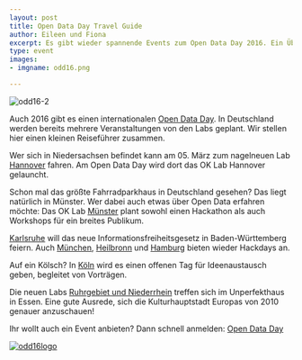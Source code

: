 ```yaml
---
layout: post
title: Open Data Day Travel Guide
author: Eileen und Fiona
excerpt: Es gibt wieder spannende Events zum Open Data Day 2016. Ein Überblick von uns.
type: event
images:
- imgname: odd16.png

---
```

![odd16-2](/blog/odd16-2.jpg)

Auch 2016 gibt es einen internationalen [Open Data Day][]. In Deutschland werden bereits mehrere Veranstaltungen von den Labs geplant. Wir stellen hier einen kleinen Reiseführer zusammen.

Wer sich in Niedersachsen befindet kann am 05. März zum nagelneuen Lab [Hannover][] fahren. Am Open Data Day wird dort das OK Lab Hannover gelauncht.

Schon mal das größte Fahrradparkhaus in Deutschland gesehen? Das liegt natürlich in Münster. Wer dabei auch etwas über Open Data erfahren möchte: Das OK Lab [Münster][] plant sowohl einen Hackathon als auch Workshops für ein breites Publikum.

[Karlsruhe][] will das neue Informationsfreiheitsgesetz in Baden-Württemberg feiern. Auch [München][], [Heilbronn][] und [Hamburg][] bieten wieder Hackdays an.

Auf ein Kölsch? In [Köln][] wird es einen offenen Tag für Ideenaustausch geben, begleitet von Vorträgen.

Die neuen Labs [Ruhrgebiet und Niederrhein][] treffen sich im Unperfekthaus in Essen. Eine gute Ausrede, sich die Kulturhauptstadt Europas von 2010 genauer anzuschauen!

Ihr wollt auch ein Event anbieten? Dann schnell anmelden: [Open Data Day][]

[![odd16logo](/blog/odd16logo.png)](http://de.opendataday.org)

[Open Data Day]: http://de.opendataday.org/
[Karlsruhe]: http://www.meetup.com/OK-Lab-Karlsruhe/events/228711639/?eventId=228711639
[Köln]: https://codeforcologne.github.io/odd16_website/
[München]: http://www.meetup.com/code-for-muenchen/events/228582096/?eventId=228582096
[Münster]: http://codeformuenster.org/opendataday/
[Heilbronn]: http://www.meetup.com/codeforhn/events/228425533/?eventId=228425533
[Hamburg]: http://www.meetup.com/CodeforHamburg/events/228749964/?eventId=228749964
[Hannover]: http://www.meetup.com/de-DE/OK-Lab-Hannovera/events/228704641/
[Ruhrgebiet und Niederrhein]: http://www.meetup.com/OK-Lab-Niederrhein/events/228132182/?eventId=228132182
